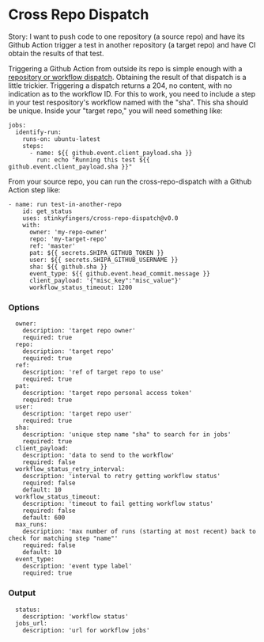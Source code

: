 # Cross Repo Dispatch
Story: I want to push code to one repository (a source repo) and have its Github Action trigger a test in another repository (a target repo) and have CI obtain the results of that test.

Triggering a Github Action from outside its repo is simple enough with a [repository or workflow dispatch](https://docs.github.com/en/actions/learn-github-actions/events-that-trigger-workflows#manual-events). Obtaining the result of that dispatch is a little trickier. Triggering a dispatch returns a 204, no content, with no indication as to the workflow ID. For this to work, you need to include a step in your test respository's workflow named with the "sha". This sha should be unique. Inside your "target repo," you will need something like:

```
jobs:
  identify-run:
    runs-on: ubuntu-latest
    steps:
      - name: ${{ github.event.client_payload.sha }}
        run: echo "Running this test ${{ github.event.client_payload.sha }}"
```
From your source repo, you can run the cross-repo-dispatch with a Github Action step like:

```
- name: run test-in-another-repo
	id: get_status
	uses: stinkyfingers/cross-repo-dispatch@v0.0
	with:
	  owner: 'my-repo-owner'
	  repo: 'my-target-repo'
	  ref: 'master'
	  pat: ${{ secrets.SHIPA_GITHUB_TOKEN }}
	  user: ${{ secrets.SHIPA_GITHUB_USERNAME }}
	  sha: ${{ github.sha }}
	  event_type: ${{ github.event.head_commit.message }}
	  client_payload: '{"misc_key":"misc_value"}'
	  workflow_status_timeout: 1200
```

### Options
```
  owner:
    description: 'target repo owner'
    required: true
  repo:
    description: 'target repo'
    required: true
  ref:
    description: 'ref of target repo to use'
    required: true
  pat:
    description: 'target repo personal access token'
    required: true
  user:
    description: 'target repo user'
    required: true
  sha:
    description: 'unique step name "sha" to search for in jobs'
    required: true
  client_payload:
    description: 'data to send to the workflow'
    required: false
  workflow_status_retry_interval:
    description: 'interval to retry getting workflow status'
    required: false
    default: 10
  workflow_status_timeout:
    description: 'timeout to fail getting workflow status'
    required: false
    default: 600
  max_runs:
    description: 'max number of runs (starting at most recent) back to check for matching step "name"'
    required: false
    default: 10
  event_type:
    description: 'event type label'
    required: true
```

### Output
```
  status:
    description: 'workflow status'
  jobs_url:
    description: 'url for workflow jobs'
```